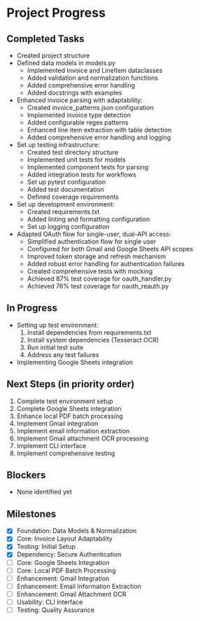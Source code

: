 # Project Progress

## Completed Tasks
- Created project structure
- Defined data models in models.py
  - Implemented Invoice and LineItem dataclasses
  - Added validation and normalization functions
  - Added comprehensive error handling
  - Added docstrings with examples
- Enhanced invoice parsing with adaptability:
  - Created invoice_patterns.json configuration
  - Implemented invoice type detection
  - Added configurable regex patterns
  - Enhanced line item extraction with table detection
  - Added comprehensive error handling and logging
- Set up testing infrastructure:
  - Created test directory structure
  - Implemented unit tests for models
  - Implemented component tests for parsing
  - Added integration tests for workflows
  - Set up pytest configuration
  - Added test documentation
  - Defined coverage requirements
- Set up development environment:
  - Created requirements.txt
  - Added linting and formatting configuration
  - Set up logging configuration
- Adapted OAuth flow for single-user, dual-API access:
  - Simplified authentication flow for single user
  - Configured for both Gmail and Google Sheets API scopes
  - Improved token storage and refresh mechanism
  - Added robust error handling for authentication failures
  - Created comprehensive tests with mocking
  - Achieved 87% test coverage for oauth_handler.py
  - Achieved 76% test coverage for oauth_reauth.py

## In Progress
- Setting up test environment:
  1. Install dependencies from requirements.txt
  2. Install system dependencies (Tesseract OCR)
  3. Run initial test suite
  4. Address any test failures
- Implementing Google Sheets integration

## Next Steps (in priority order)
1. Complete test environment setup
2. Complete Google Sheets integration
3. Enhance local PDF batch processing
4. Implement Gmail integration
5. Implement email information extraction
6. Implement Gmail attachment OCR processing
7. Implement CLI interface
8. Implement comprehensive testing

## Blockers
- None identified yet

## Milestones
- [x] Foundation: Data Models & Normalization
- [x] Core: Invoice Layout Adaptability
- [x] Testing: Initial Setup
- [x] Dependency: Secure Authentication
- [ ] Core: Google Sheets Integration
- [ ] Core: Local PDF Batch Processing
- [ ] Enhancement: Gmail Integration
- [ ] Enhancement: Email Information Extraction
- [ ] Enhancement: Gmail Attachment OCR
- [ ] Usability: CLI Interface
- [ ] Testing: Quality Assurance